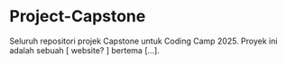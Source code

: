 # Project-Capstone
Seluruh repositori projek Capstone untuk Coding Camp 2025. Proyek ini adalah sebuah [ website? ] bertema [...].

